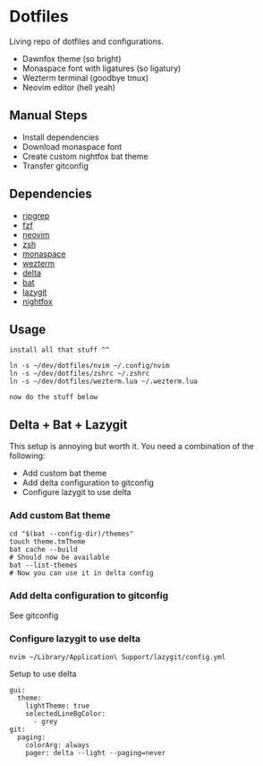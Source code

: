 # Dotfiles

Living repo of dotfiles and configurations.

- Dawnfox theme (so bright)
- Monaspace font with ligatures (so ligatury)
- Wezterm terminal (goodbye tmux)
- Neovim editor (hell yeah)

## Manual Steps
- Install dependencies
- Download monaspace font
- Create custom nightfox bat theme
- Transfer gitconfig

## Dependencies
- [ripgrep](https://github.com/BurntSushi/ripgrep)
- [fzf](https://github.com/junegunn/fzf)
- [neovim](https://neovim.io/)
- [zsh](https://ohmyz.sh/)
- [monaspace](https://monaspace.githubnext.com/)
- [wezterm](https://github.com/wez/wezterm)
- [delta](https://github.com/dandavison/delta)
- [bat](https://github.com/sharkdp/bat)
- [lazygit](https://github.com/jesseduffield/lazygit)
- [nightfox](https://github.com/EdenEast/nightfox.nvim)

## Usage
```
install all that stuff ^^

ln -s ~/dev/dotfiles/nvim ~/.config/nvim
ln -s ~/dev/dotfiles/zshrc ~/.zshrc
ln -s ~/dev/dotfiles/wezterm.lua ~/.wezterm.lua

now do the stuff below
```

## Delta + Bat + Lazygit
This setup is annoying but worth it. You need a combination of the following:
- Add custom bat theme
- Add delta configuration to gitconfig
- Configure lazygit to use delta

### Add custom Bat theme
```
cd "$(bat --config-dir)/themes"
touch theme.tmTheme
bat cache --build
# Should now be available
bat --list-themes
# Now you can use it in delta config
```

### Add delta configuration to gitconfig
See gitconfig

### Configure lazygit to use delta
```
nvim ~/Library/Application\ Support/lazygit/config.yml
```

Setup to use delta
```
gui:
  theme:
    lightTheme: true
    selectedLineBgColor:
      - grey
git:
  paging:
    colorArg: always
    pager: delta --light --paging=never
```
